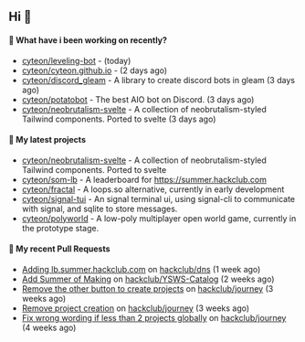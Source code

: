 ## Hi 👋

#### 👀 What have i been working on recently?

- [cyteon/leveling-bot](https://github.com/cyteon/leveling-bot) -  (today)
- [cyteon/cyteon.github.io](https://github.com/cyteon/cyteon.github.io) -  (2 days ago)
- [cyteon/discord_gleam](https://github.com/cyteon/discord_gleam) - A library to create discord bots in gleam (3 days ago)
- [cyteon/potatobot](https://github.com/cyteon/potatobot) - The best AIO bot on Discord. (3 days ago)
- [cyteon/neobrutalism-svelte](https://github.com/cyteon/neobrutalism-svelte) - A collection of neobrutalism-styled Tailwind components. Ported to svelte (3 days ago)

#### 🌱 My latest projects

- [cyteon/neobrutalism-svelte](https://github.com/cyteon/neobrutalism-svelte) - A collection of neobrutalism-styled Tailwind components. Ported to svelte
- [cyteon/som-lb](https://github.com/cyteon/som-lb) - A leaderboard for https://summer.hackclub.com
- [cyteon/fractal](https://github.com/cyteon/fractal) - A loops.so alternative, currently in early development
- [cyteon/signal-tui](https://github.com/cyteon/signal-tui) - An signal terminal ui, using signal-cli to communicate with signal, and sqlite to store messages.
- [cyteon/polyworld](https://github.com/cyteon/polyworld) - A low-poly multiplayer open world game, currently in the prototype stage. 

#### 🔨 My recent Pull Requests

- [Adding lb.summer.hackclub.com](https://github.com/hackclub/dns/pull/1822) on [hackclub/dns](https://github.com/hackclub/dns) (1 week ago)
- [Add Summer of Making](https://github.com/hackclub/YSWS-Catalog/pull/89) on [hackclub/YSWS-Catalog](https://github.com/hackclub/YSWS-Catalog) (2 weeks ago)
- [Remove the other button to create projects](https://github.com/hackclub/journey/pull/81) on [hackclub/journey](https://github.com/hackclub/journey) (3 weeks ago)
- [Remove project creation](https://github.com/hackclub/journey/pull/80) on [hackclub/journey](https://github.com/hackclub/journey) (3 weeks ago)
- [Fix wrong wording if less than 2 projects globally](https://github.com/hackclub/journey/pull/78) on [hackclub/journey](https://github.com/hackclub/journey) (4 weeks ago)
